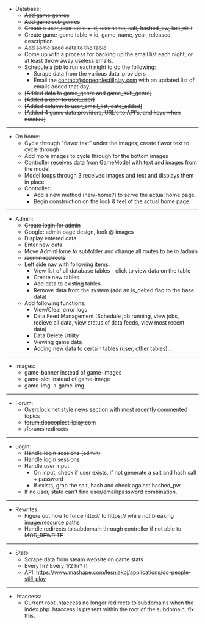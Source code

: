 
- Database:
  - <del>Add game genres</del>
  - ~~Add game sub genres~~
  - ~~Create a user_user table = id, username, salt, hashed_pw, last_visit~~
  - Create game_game table = id, game_name, year_released, description
  - ~~Add some seed data to the table~~
  - Come up with a process for backing up the email list each night, or at least throw away useless emails.
  - Schedule a job to run each night to do the following:
    - Scrape data from the various data_providers
    - Email the contact@dopeoplestillplay.com with an updated list of emails added that day.
  - ~~[Added data to game_genre and game_sub_genre]~~
  - ~~[Added a user to user_user]~~
  - ~~[Added column to user_email_list, date_added]~~
  - ~~[Added 4 game data providers, URL's to API's, and keys when needed]~~
  
****

- On home:
  - Cycle through "flavor text" under the images; create flavor text to cycle through
  - Add more images to cycle through for the bottom images
  - Controller receives data from GameModel with text and images from the model
  - Model loops through 3 received images and text and displays them in place
  - Controller:
    - Add a new method (new-home?) to serve the actual home page.
    - Begin construction on the look & feel of the actual home page.

****

- Admin:
  - ~~Create login for admin~~
  - Google: admin page design, look @ images
  - Display entered data
  - Enter new data
  - Move AdminHome to subfolder and change all routes to be in /admin
  - ~~/admin redirects~~
  - Left side nav with following items:
    - View list of all database tables - click to view data on the table
    - Create new tables
    - Add data to existing tables. 
    - Remove data from the system (add an is_delted flag to the base data)
  - Add following functions:
    - View/Clear error logs
    - Data Feed Management (Schedule job running, view jobs, recieve all data, view status of data feeds, view most recent data)
    - Data Delete Utility
    - Viewing game data
    - Adding new data to certain tables (user, other tables)...

****

- Images:
  - game-banner instead of game-images
  - game-slot instead of game-image
  - game-img -> game-img

****

- Forum:
  - Overclock.net style news section with most recently commented topics
  - ~~forum.dopeoplestillplay.com~~
  - ~~/forums redirects~~

****

- Login:
  - ~~Handle login sessions (admin)~~
  - Handle login sessions
  - Handle user input
    - On input, check if user exists, if not generate a salt and hash salt + password
    - If exists, grab the salt, hash and check against hashed_pw
  - If no user, state can't find user/email/password combination.

****

- Rewrites:
  - Figure out how to force http:// to https:// while not breaking image/resource paths
  - ~~Handle redirects to subdomain through controller if not able to MOD_REWRITE~~

****

- Stats:
  - Scrape data from steam website on game stats
  - Every hr? Every 1/2 hr? ()
  - API: https://www.mashape.com/lesniakbj/applications/do-people-still-play

****

- .htaccess:
  - Current root .htaccess no longer redirects to subdomains when the index.php .htaccess is present within the root of the subdomain; fix this.
	  
	
